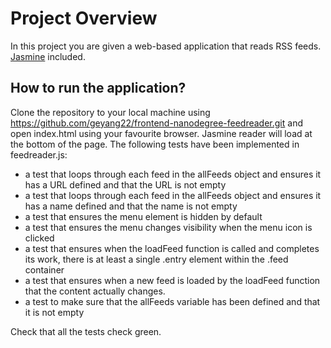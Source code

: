 # Project Overview

In this project you are given a web-based application that reads RSS feeds. [Jasmine](http://jasmine.github.io/) included.

## How to run the application?
Clone the repository to your local machine using https://github.com/geyang22/frontend-nanodegree-feedreader.git and open index.html using your favourite browser. Jasmine reader will load at the bottom of the page. The following tests have been implemented in feedreader.js:

- a test that loops through each feed in the allFeeds object and ensures it has a URL defined and that the URL is not empty
- a test that loops through each feed in the allFeeds object and ensures it has a name defined and that the name is not empty
- a test that ensures the menu element is hidden by default
- a test that ensures the menu changes visibility when the menu icon is clicked
- a test that ensures when the loadFeed function is called and completes its work, there is at least a single .entry element within the .feed container
- a test that ensures when a new feed is loaded by the loadFeed function that the content actually changes.
- a test to make sure that the allFeeds variable has been defined and that it is not empty

Check that all the tests check green.




